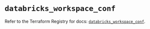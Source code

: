 # `databricks_workspace_conf`

Refer to the Terraform Registry for docs: [`databricks_workspace_conf`](https://registry.terraform.io/providers/databricks/databricks/1.70.0/docs/resources/workspace_conf).
